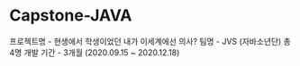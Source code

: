 # Capstone-JAVA
프로젝트명 - 현생에서 학생이었던 내가 이세계에선 의사?
팀명 - JVS (자바소년단) 총 4명
개발 기간 - 3개월 (2020.09.15 ~ 2020.12.18)
